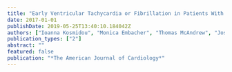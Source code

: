 ```yaml
---
title: "Early Ventricular Tachycardia or Fibrillation in Patients With ST Elevation Myocardial Infarction Undergoing Primary Percutaneous Coronary Intervention and Impact on Mortality and Stent Thrombosis (from the Harmonizing Outcomes with Revascularization and Stents in Acute Myocardial Infarction Trial)"
date: 2017-01-01
publishDate: 2019-05-25T13:40:10.184042Z
authors: ["Ioanna Kosmidou", "Monica Embacher", "Thomas McAndrew", "José M Dizon", "Roxana Mehran", "Ori Ben-Yehuda", "Gary S Mintz", "Gregg W Stone"]
publication_types: ["2"]
abstract: ""
featured: false
publication: "*The American Journal of Cardiology*"
---
```


